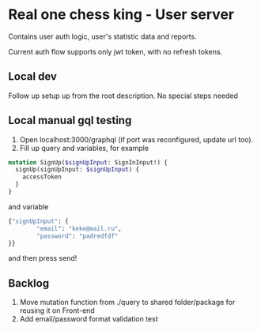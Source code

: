 # Real one chess king - User server

Contains user auth logic, user's statistic data and reports.

Current auth flow supports only jwt token, with no refresh tokens.

## Local dev

Follow up setup up from the root description. No special steps needed

## Local manual gql testing

1. Open localhost:3000/graphql (if port was reconfigured, update url too).
2. Fill up query and variables, for example

```graphql
mutation SignUp($signUpInput: SignInInput!) {
  signUp(signUpInput: $signUpInput) {
    accessToken
  }
}
```

and variable

```graphql
{"signUpInput": {
        "email": "keke@mail.ru",
        "password": "padredfdf"
}}
```

and then press send!

## Backlog

1. Move mutation function from ./query to shared folder/package for reusing it on Front-end
2. Add email/password format validation test

```

```

```

```
